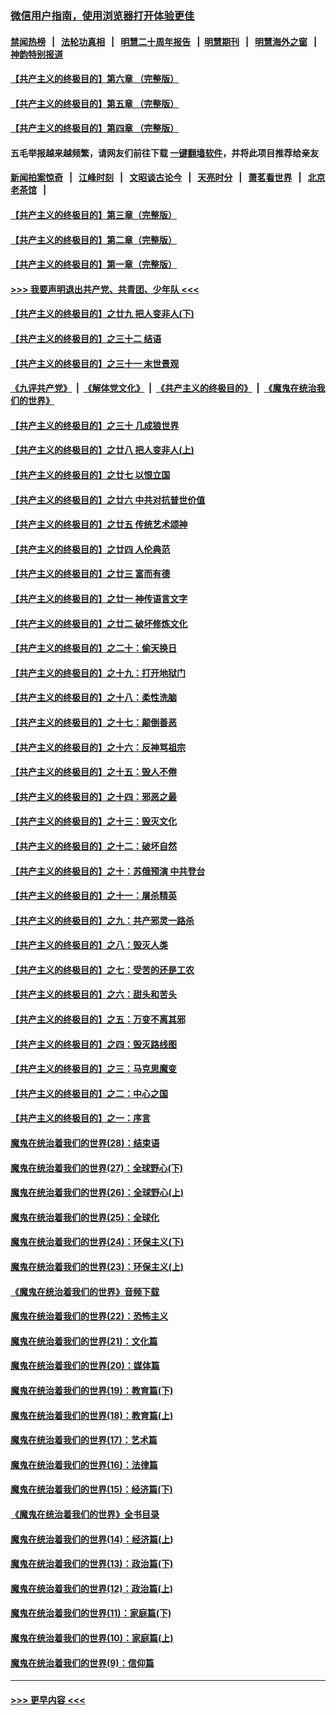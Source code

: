 ### [微信用户指南，使用浏览器打开体验更佳](https://github.com/gfw-breaker/banned-news1/blob/master/indexes/wechat-guide.md?t=0)
#### [禁闻热榜](热点新闻.md?t=0)  &nbsp;&nbsp;|&nbsp;&nbsp; [法轮功真相](https://github.com/gfw-breaker/truth/blob/master/README.md?t=0) &nbsp;&nbsp;|&nbsp;&nbsp; [明慧二十周年报告](https://github.com/gfw-breaker/mh-reports/blob/master/README.md?t=0) &nbsp;&nbsp;|&nbsp;&nbsp;[明慧期刊](https://github.com/gfw-breaker/mh-qikan) &nbsp;&nbsp;|&nbsp;&nbsp; [明慧海外之窗](https://github.com/gfw-breaker/mh-news/blob/master/README.md?t=0) &nbsp;&nbsp;|&nbsp;&nbsp; [神韵特别报道](https://github.com/gfw-breaker/mh-news/blob/master/shenyun.md?t=0)
#### [【共产主义的终极目的】第六章 （完整版）](../pages/nsc422/n11428913.md?t=02050122) 
#### [【共产主义的终极目的】第五章 （完整版）](../pages/nsc422/n11428912.md?t=02050122) 
#### [【共产主义的终极目的】第四章 （完整版）](../pages/nsc422/n11428907.md?t=02050122) 
#### 五毛举报越来越频繁，请网友们前往下载 [一键翻墙软件](https://github.com/gfw-breaker/ssr-accounts)，并将此项目推荐给亲友
#### [新闻拍案惊奇](https://github.com/gfw-breaker/banned-news1/blob/master/pages/link4.md) &nbsp;&nbsp;|&nbsp;&nbsp; [江峰时刻](https://github.com/gfw-breaker/banned-news1/blob/master/pages/link4.md) &nbsp;&nbsp;|&nbsp;&nbsp; [文昭谈古论今](https://github.com/gfw-breaker/banned-news1/blob/master/pages/link4.md) &nbsp;&nbsp;|&nbsp;&nbsp; [天亮时分](https://github.com/gfw-breaker/banned-news1/blob/master/pages/link4.md) &nbsp;&nbsp;|&nbsp;&nbsp; [萧茗看世界](https://github.com/gfw-breaker/banned-news1/blob/master/pages/link4.md) &nbsp;&nbsp;|&nbsp;&nbsp; [北京老茶馆](https://github.com/gfw-breaker/banned-news1/blob/master/pages/link4.md) &nbsp;&nbsp;|&nbsp;&nbsp; 
#### [【共产主义的终极目的】第三章（完整版）](../pages/nsc422/n11428848.md?t=02050122) 
#### [【共产主义的终极目的】第二章（完整版）](../pages/nsc422/n11428831.md?t=02050122) 
#### [【共产主义的终极目的】第一章（完整版）](../pages/nsc422/n11417651.md?t=02050122) 
#### [>>> 我要声明退出共产党、共青团、少年队 <<<](https://github.com/begood0513/goodnews/blob/master/quit/letter.md) 
#### [【共产主义的终极目的】之廿九 把人变非人(下)](../pages/nsc422/n11344140.md?t=02050122) 
#### [【共产主义的终极目的】之三十二 结语](../pages/nsc422/n11360535.md?t=02050122) 
#### [【共产主义的终极目的】之三十一 末世景观](../pages/nsc422/n11351129.md?t=02050122) 
#### [《九评共产党》](https://github.com/begood0513/9ping.md/blob/master/README.md) &nbsp;|&nbsp; [《解体党文化》](../../../../jtdwh.md/blob/master/README.md)  &nbsp;|&nbsp; [《共产主义的终极目的》](../../../../gczydzjmd.md/blob/master/README.md) &nbsp;|&nbsp; [《魔鬼在统治我们的世界》](../../../../mgztzwmdsj.md/blob/master/README.md) 
#### [【共产主义的终极目的】之三十 几成狼世界](../pages/nsc422/n11348280.md?t=02050122) 
#### [【共产主义的终极目的】之廿八 把人变非人(上)](../pages/nsc422/n11340492.md?t=02050122) 
#### [【共产主义的终极目的】之廿七 以恨立国](../pages/nsc422/n11336944.md?t=02050122) 
#### [【共产主义的终极目的】之廿六 中共对抗普世价值](../pages/nsc422/n11324785.md?t=02050122) 
#### [【共产主义的终极目的】之廿五 传统艺术颂神](../pages/nsc422/n11296396.md?t=02050122) 
#### [【共产主义的终极目的】之廿四 人伦典范](../pages/nsc422/n11296397.md?t=02050122) 
#### [【共产主义的终极目的】之廿三 富而有德](../pages/nsc422/n11283598.md?t=02050122) 
#### [【共产主义的终极目的】之廿一 神传语言文字](../pages/nsc422/n11263265.md?t=02050122) 
#### [【共产主义的终极目的】之廿二 破坏修炼文化](../pages/nsc422/n11245728.md?t=02050122) 
#### [【共产主义的终极目的】之二十：偷天换日](../pages/nsc422/n11238846.md?t=02050122) 
#### [【共产主义的终极目的】之十九：打开地狱门](../pages/nsc422/n11206376.md?t=02050122) 
#### [【共产主义的终极目的】之十八：柔性洗脑](../pages/nsc422/n11199994.md?t=02050122) 
#### [【共产主义的终极目的】之十七：颠倒善恶](../pages/nsc422/n11179782.md?t=02050122) 
#### [【共产主义的终极目的】之十六：反神骂祖宗](../pages/nsc422/n11166798.md?t=02050122) 
#### [【共产主义的终极目的】之十五：毁人不倦](../pages/nsc422/n11166792.md?t=02050122) 
#### [【共产主义的终极目的】之十四：邪恶之最](../pages/nsc422/n11150249.md?t=02050122) 
#### [【共产主义的终极目的】之十三：毁灭文化](../pages/nsc422/n11135227.md?t=02050122) 
#### [【共产主义的终极目的】之十二：破坏自然](../pages/nsc422/n11135214.md?t=02050122) 
#### [【共产主义的终极目的】之十：苏俄预演 中共登台](../pages/nsc422/n11118424.md?t=02050122) 
#### [【共产主义的终极目的】之十一：屠杀精英](../pages/nsc422/n11118442.md?t=02050122) 
#### [【共产主义的终极目的】之九：共产邪灵一路杀](../pages/nsc422/n11114139.md?t=02050122) 
#### [【共产主义的终极目的】之八：毁灭人类](../pages/nsc422/n11108503.md?t=02050122) 
#### [【共产主义的终极目的】之七：受苦的还是工农](../pages/nsc422/n11101809.md?t=02050122) 
#### [【共产主义的终极目的】之六：甜头和苦头](../pages/nsc422/n11096971.md?t=02050122) 
#### [【共产主义的终极目的】之五：万变不离其邪](../pages/nsc422/n11091285.md?t=02050122) 
#### [【共产主义的终极目的】之四：毁灭路线图](../pages/nsc422/n11086284.md?t=02050122) 
#### [【共产主义的终极目的】之三：马克思魔变](../pages/nsc422/n11061941.md?t=02050122) 
#### [【共产主义的终极目的】之二：中心之国](../pages/nsc422/n11047728.md?t=02050122) 
#### [【共产主义的终极目的】之一：序言](../pages/nsc422/n11086077.md?t=02050122) 
#### [魔鬼在统治着我们的世界(28)：结束语](../pages/nsc422/n10936246.md?t=02050122) 
#### [魔鬼在统治着我们的世界(27)：全球野心(下)](../pages/nsc422/n10928319.md?t=02050122) 
#### [魔鬼在统治着我们的世界(26)：全球野心(上)](../pages/nsc422/n10900318.md?t=02050122) 
#### [魔鬼在统治着我们的世界(25)：全球化](../pages/nsc422/n10788205.md?t=02050122) 
#### [魔鬼在统治着我们的世界(24)：环保主义(下)](../pages/nsc422/n10695307.md?t=02050122) 
#### [魔鬼在统治着我们的世界(23)：环保主义(上)](../pages/nsc422/n10688613.md?t=02050122) 
#### [《魔鬼在统治着我们的世界》音频下载](../pages/nsc422/n10635553.md?t=02050122) 
#### [魔鬼在统治着我们的世界(22)：恐怖主义](../pages/nsc422/n10614727.md?t=02050122) 
#### [魔鬼在统治着我们的世界(21)：文化篇](../pages/nsc422/n10597706.md?t=02050122) 
#### [魔鬼在统治着我们的世界(20)：媒体篇](../pages/nsc422/n10586579.md?t=02050122) 
#### [魔鬼在统治着我们的世界(19)：教育篇(下)](../pages/nsc422/n10564808.md?t=02050122) 
#### [魔鬼在统治着我们的世界(18)：教育篇(上)](../pages/nsc422/n10526970.md?t=02050122) 
#### [魔鬼在统治着我们的世界(17)：艺术篇](../pages/nsc422/n10499093.md?t=02050122) 
#### [魔鬼在统治着我们的世界(16)：法律篇](../pages/nsc422/n10485969.md?t=02050122) 
#### [魔鬼在统治着我们的世界(15)：经济篇(下)](../pages/nsc422/n10469975.md?t=02050122) 
#### [《魔鬼在统治着我们的世界》全书目录](../pages/nsc422/n10464261.md?t=02050122) 
#### [魔鬼在统治着我们的世界(14)：经济篇(上)](../pages/nsc422/n10457370.md?t=02050122) 
#### [魔鬼在统治着我们的世界(13)：政治篇(下)](../pages/nsc422/n10448270.md?t=02050122) 
#### [魔鬼在统治着我们的世界(12)：政治篇(上)](../pages/nsc422/n10444576.md?t=02050122) 
#### [魔鬼在统治着我们的世界(11)：家庭篇(下)](../pages/nsc422/n10440961.md?t=02050122) 
#### [魔鬼在统治着我们的世界(10)：家庭篇(上)](../pages/nsc422/n10435448.md?t=02050122) 
#### [魔鬼在统治着我们的世界(9)：信仰篇](../pages/nsc422/n10432159.md?t=02050122) 

----
#### [ >>> 更早内容 <<< ](../indexes/nsc422-earlier.md)
